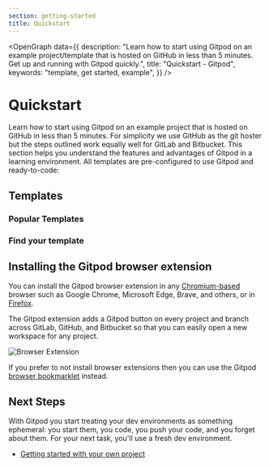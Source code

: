 ```yaml
---
section: getting-started
title: Quickstart
---
```


<script context="module">
  export const prerender = true;
</script>

<script lang="ts">
  import PopularQuickstart from "$lib/components/docs/quickstart/popular-quickstart.svelte";
  import QuickstartSearch from "$lib/components/docs/quickstart/quickstart-search.svelte";
  import OpenGraph from "$lib/components/open-graph.svelte";
</script>

<OpenGraph
data={{
    description:
      "Learn how to start using Gitpod on an example project/template that is hosted on GitHub in less than 5 minutes. Get up and running with Gitpod quickly.",
    title: "Quickstart - Gitpod",
    keywords: "template, get started, example",
  }}
/>

# Quickstart

Learn how to start using Gitpod on an example project that is hosted on GitHub in less than 5 minutes. For simplicity we use GitHub as the git hoster but the steps outlined work equally well for GitLab and Bitbucket. This section helps you understand the features and advantages of Gitpod in a learning environment. All templates are pre-configured to use Gitpod and ready-to-code:

## Templates

### Popular Templates

<PopularQuickstart />

### Find your template

<QuickstartSearch />

## Installing the Gitpod browser extension

You can install the Gitpod browser extension in any [Chromium-based](https://chrome.google.com/webstore/detail/gitpod-online-ide/dodmmooeoklaejobgleioelladacbeki) browser such as Google Chrome, Microsoft Edge, Brave, and others, or in [Firefox](https://addons.mozilla.org/firefox/addon/gitpod/).

The Gitpod extension adds a Gitpod button on every project and branch across GitLab, GitHub, and Bitbucket so that you can easily open a new workspace for any project.

![Browser Extension](../../../static/images/docs/browser-extension-lense.png)

If you prefer to not install browser extensions then you can use the Gitpod [browser bookmarklet](/docs/configure/user-settings/browser-bookmarklet) instead.

## Next Steps

With Gitpod you start treating your dev environments as something ephemeral: you start them, you code, you push your code, and you forget about them. For your next task, you'll use a fresh dev environment.

- [Getting started with your own project](/docs/introduction/getting-started)
